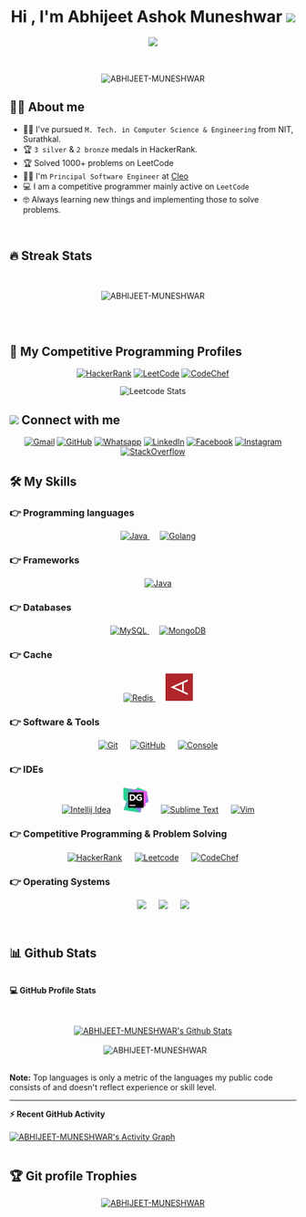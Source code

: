 <h1 align="center">Hi , I'm Abhijeet Ashok Muneshwar <img src="https://media.giphy.com/media/hvRJCLFzcasrR4ia7z/giphy.gif" width="35"></h1>
<p align="center">
  <a href="https://github.com/DenverCoder1/readme-typing-svg"><img src="https://readme-typing-svg.herokuapp.com?lines=Pricipal+Software+Engineer+at+Cleo;Competitive+Programmer;Data+Structure%20|%20Algorithms%20|%20OOP%20;System%20Design;%20System%20Architecture&center=true&width=500&height=50"></a>
</p>


<br>

<p align="center">
    <img src="https://komarev.com/ghpvc/?username=ABHIJEET-MUNESHWAR&label=Profile%20views&color=0e75b6&style=plastic" alt="ABHIJEET-MUNESHWAR" />
</p>


## :sassy_man:  About me
- :student: I've pursued `M. Tech. in Computer Science & Engineering` from NIT, Surathkal.
- :trophy: `3 silver` & `2 bronze` medals in HackerRank.
- :trophy: Solved 1000+ problems on LeetCode
- :technologist: I'm `Principal Software Engineer` at [Cleo](https://www.cleo.com/)
- :computer: I am a competitive programmer mainly active on `LeetCode`
- :nerd_face: Always learning new things and implementing those to solve problems.

<br>

## 🔥 Streak Stats
<br>
<p align="center"><img src="https://github-readme-streak-stats.herokuapp.com/?user=ABHIJEET-MUNESHWAR&theme=github-dark&hide_border=false&date_format=j+M%5B+Y%5D&properties=ring" alt="ABHIJEET-MUNESHWAR" /></p>

<br>
<br>


## 👀 My Competitive Programming Profiles

<p align="center">
  <a href="https://www.hackerrank.com/AbhijeetMuneshwr"><img src="https://img.icons8.com/external-tal-revivo-shadow-tal-revivo/48/000000/external-hackerrank-is-a-technology-company-that-focuses-on-competitive-programming-logo-shadow-tal-revivo.png" alt="HackerRank"/></a>
    <a href="https://leetcode.com/Abhijeet-Muneshwar/"><img src="https://img.icons8.com/external-tal-revivo-shadow-tal-revivo/48/000000/external-level-up-your-coding-skills-and-quickly-land-a-job-logo-shadow-tal-revivo.png" alt="LeetCode"/></a>
    <a href="https://www.codechef.com/users/ABHIJEEEEET"><img src="https://img.icons8.com/fluency/48/000000/codechef.png" alt="CodeChef"/></a>
</p>

<div align="center">

![Leetcode Stats](https://leetcard.jacoblin.cool/Abhijeet-Muneshwar?theme=dark&font=Quicksand&ext=heatmap)

</div>

## <img src="https://media.giphy.com/media/iY8CRBdQXODJSCERIr/giphy.gif" width="30px"> Connect with me
<p align="center">
    <a href="mailto:openingknots@gmail.com"><img src="https://img.icons8.com/color/48/000000/gmail-new.png" alt="Gmail"/></a>
    <a href="https://github.com/ABHIJEET-MUNESHWAR"><img src="https://img.icons8.com/material-outlined/48/000000/github.png" alt="GitHub"/></a>
    <a href="https://wa.me/8618326380"><img src="https://img.icons8.com/color/48/000000/whatsapp--v5.png" alt="Whatsapp"/></a>
    <a href="https://www.linkedin.com/in/abhijeet-muneshwar/"><img src="https://img.icons8.com/color/48/000000/linkedin.png" alt="LinkedIn"/></a>
    <a href="https://www.facebook.com/abhijeet.muneshwar"><img src="https://img.icons8.com/fluency/48/000000/facebook-new.png" alt="Facebook"/></a>
    <a href="https://www.instagram.com/abhijeet.muneshwar/"><img src="https://img.icons8.com/fluency/48/000000/instagram-new.png" alt="Instagram"/></a>
    <a href="https://stackoverflow.com/users/1428052/abhijeet-ashok-muneshwar"><img src="https://img.icons8.com/color/48/000000/stackoverflow.png" alt="StackOverflow"/></a>
</p>




## 🛠️ My Skills

### 👉 Programming languages

<p align="center">
  &emsp;
  <a href="https://www.java.com" target="_blank">
    <img alt="Java" src="https://img.icons8.com/color/48/000000/java-coffee-cup-logo--v1.png">
  </a>
  &emsp;
  <a href="https://go.dev/" target="_blank">
    <img alt="Golang" src="https://img.icons8.com/?size=48&id=44442&format=png&color=000000">
  </a>
</p>

### 👉 Frameworks

<p align="center">
  &emsp;
  <a href="https://spring.io/projects/spring-boot" target="_blank">
    <img alt="Java" src="https://img.icons8.com/color/48/000000/spring-logo.png">
  </a>
</p>

### 👉 Databases

<p align="center">
  &emsp;
  <a href="https://www.mysql.com/" target="_blank">
    <img alt="MySQL" src="https://img.icons8.com/color/48/000000/mysql-logo.png">
  </a>
  &emsp;
  <a href="https://www.mongodb.com/" target="_blank">
    <img alt="MongoDB" src="https://img.icons8.com/color/48/000000/mongodb.png">
  </a>
</p>

### 👉 Cache

<p align="center">
  &emsp;
  <a href="https://redis.io/" target="_blank">
    <img alt="Redis" src="https://img.icons8.com/color/48/000000/redis.png">
  </a>
  &emsp;
  <a href="https://aerospike.com/" target="_blank">
    <img alt="Aerospike" src="img/aerospike.png">
  </a>
</p>

 ### 👉 Software & Tools

<p align="center">
  &emsp;
    <a href="#"><img alt="Git" src="https://img.icons8.com/color/48/000000/git.png"></a>
  &emsp;
    <a href="#"><img alt="GitHub" src="https://img.icons8.com/material-outlined/48/000000/github.png"></a>
  &emsp;
    <a href="#"><img alt="Console" src="https://img.icons8.com/color/48/000000/console.png"></a>
</p>

 ### 👉 IDEs

<p align="center">
  &emsp;
    <a href="#"><img alt="Intellij Idea" src="https://img.icons8.com/color/48/000000/intellij-idea.png" /></a>
    &emsp;
    <a href="#"><img alt="DataGrip" src="img/datagrip.png" /></a>
  &emsp;
    <a href="#"><img alt="Sublime Text" src="https://img.icons8.com/fluency/48/000000/sublime-text.png" /></a>
  &emsp;
    <a href="#"><img alt="Vim" src="https://img.icons8.com/external-tal-revivo-color-tal-revivo/44/000000/external-vim-a-highly-configurable-text-editor-for-efficiently-creating-and-changing-any-kind-of-text-logo-color-tal-revivo.png" /></a>
</p>

 ### 👉 Competitive Programming & Problem Solving

<p align="center">
  &emsp;
    <a href="https://www.hackerrank.com/profile/AbhijeetMuneshwr"><img alt = "HackerRank" src="https://img.icons8.com/external-tal-revivo-shadow-tal-revivo/48/000000/external-hackerrank-is-a-technology-company-that-focuses-on-competitive-programming-logo-shadow-tal-revivo.png" /></a>
  &emsp;
    <a href="https://leetcode.com/u/Abhijeet-Muneshwar/"><img alt = "Leetcode" src="https://img.icons8.com/external-tal-revivo-shadow-tal-revivo/48/000000/external-level-up-your-coding-skills-and-quickly-land-a-job-logo-shadow-tal-revivo.png" /></a>
  &emsp;
    <a href="https://www.codechef.com/users/ABHIJEEEEET"><img alt = "CodeChef" src="https://img.icons8.com/fluency/48/000000/codechef.png" /></a>
  &emsp;
</p>

 ### 👉 Operating Systems

<p align="center">
  &emsp; &emsp;
    <a href="#"><img src="https://img.icons8.com/color/48/000000/mac-os-logo.png" /></a>
  &emsp;    
    <a href="#"><img src="https://img.icons8.com/color/48/000000/linux.png"></a>
  &emsp;
    <a href="#"><img src="https://img.icons8.com/fluency/48/000000/windows-11.png"></a>
</p>

<br/>

## 📊 Github Stats
<br/>
  <summary><b>💻 GitHub Profile Stats</b></summary>
  <br/>
  <br/>
  <p align="center">
    <a href="https://github.com/anuraghazra/github-readme-stats"><img alt="ABHIJEET-MUNESHWAR's Github Stats" src="https://github-readme-stats.vercel.app/api?username=ABHIJEET-MUNESHWAR&show_icons=true&count_private=true&theme=algolia" height="192px"/></a>
<br/><br/>
  &nbsp;
      <img src="https://github-readme-stats.vercel.app/api/top-langs?username=ABHIJEET-MUNESHWAR&langs_count=10&show_icons=true&locale=en&layout=compact&theme=algolia" alt="ABHIJEET-MUNESHWAR" height="192px"/>
  <br/>
<br/>

  <b>Note:</b> Top languages is only a metric of the languages my public code consists of and doesn't reflect experience or skill level.
  </p>

----

  <summary><b>⚡ Recent GitHub Activity</b></summary>
  <br/>
   <a href="https://github.com/ABHIJEET-MUNESHWAR"><img alt="ABHIJEET-MUNESHWAR's Activity Graph" src="https://activity-graph.herokuapp.com/graph?username=ABHIJEET-MUNESHWAR&custom_title=ABHIJEET-MUNESHWAR's%20Contribution%20Graph&theme=react-dark" /></a>
  <br/>


<br/>

## :trophy: Git profile Trophies

<p align="center"> <a href="https://github.com/ryo-ma/github-profile-trophy"><img src="https://github-profile-trophy.vercel.app/?username=ABHIJEET-MUNESHWAR&layout=compact&theme=algolia" alt="ABHIJEET-MUNESHWAR" /></a> </p>
